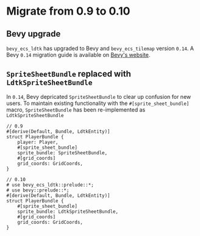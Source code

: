 # Migrate from 0.9 to 0.10

## Bevy upgrade
`bevy_ecs_ldtk` has upgraded to Bevy and `bevy_ecs_tilemap` version `0.14`.
A Bevy `0.14` migration guide is available on [Bevy's website](https://bevyengine.org/learn/migration-guides/0-13-to-0-14/).

## `SpriteSheetBundle` replaced with `LdtkSpriteSheetBundle`
In `0.14`, Bevy depricated `SpriteSheetBundle` to clear up confusion for new users. To maintain existing functionality with the `#[sprite_sheet_bundle]` macro, `SpriteSheetBundle` has been re-implemented as `LdtkSpriteSheetBundle`
```rust,ignore
// 0.9
#[derive(Default, Bundle, LdtkEntity)]
struct PlayerBundle {
    player: Player,
    #[sprite_sheet_bundle]
    sprite_bundle: SpriteSheetBundle,
    #[grid_coords]
    grid_coords: GridCoords,
}
```
```rust,ignore
// 0.10
# use bevy_ecs_ldtk::prelude::*;
# use bevy::prelude::*;
#[derive(Default, Bundle, LdtkEntity)]
struct PlayerBundle {
    #[sprite_sheet_bundle]
    sprite_bundle: LdtkSpriteSheetBundle,
    #[grid_coords]
    grid_coords: GridCoords,
}
```
